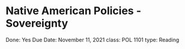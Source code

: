 # Native American Policies - Sovereignty

Done: Yes
Due Date: November 11, 2021
class: POL 1101
type: Reading
